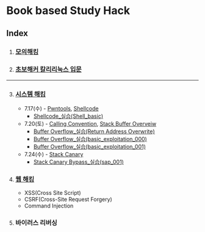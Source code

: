 # Book based Study Hack
## Index
1. ### [모의해킹](https://github.com/Dusker-H/Study_Hack/tree/main/%EB%AA%A8%EC%9D%98_%ED%95%B4%ED%82%B9%EC%9C%BC%EB%A1%9C_%EC%95%8C%EC%95%84%EB%B3%B4%EB%8A%94_%EB%A6%AC%EB%88%85%EC%8A%A4_%EC%84%9C%EB%B2%84_%ED%95%B4%ED%82%B9%EA%B3%BC%20%EB%B3%B4%EC%95%88)

2. ### [초보해커 칼리리눅스 입문](https://github.com/Dusker-H/Study_Hack/tree/main/%EC%B4%88%EB%B3%B4%ED%95%B4%EC%BB%A4_%EC%B9%BC%EB%A6%AC%EB%A6%AC%EB%88%85%EC%8A%A4_%EC%9E%85%EB%AC%B8)

----

3. ### [시스템 해킹](https://github.com/Dusker-H/Study_Hack/tree/main/System_Hack)

   - 7.17(수) - [Pwntools](https://github.com/Dusker-H/Study_Hack/tree/main/System_Hack/Pwntools/Pwntools.md), [Shellcode](https://github.com/Dusker-H/Study_Hack/blob/main/System_Hack/Shell_Code/Shell_Code.md)
     - [Shellcode_실습(Shell_basic)](https://github.com/Dusker-H/Study_Hack/blob/main/System_Hack/Shell_Code/shell_baisc/%5BDreamhack%5D%20shell_basic.md)
   - 7.20(토) - [Calling Convention](https://github.com/Dusker-H/Study_Hack/blob/main/System_Hack/Buffer_Overflow/Calling%20Convention.md), [Stack Buffer Overveiw](https://github.com/Dusker-H/Study_Hack/blob/main/System_Hack/Buffer_Overflow/Stack%20Buffer%20Overview.md)
     - [Buffer Overflow_실습(Return Address Overwrite)](https://github.com/Dusker-H/Study_Hack/blob/main/System_Hack/Buffer_Overflow/%5BDreamhack%5D%20Return%20Address%20Overwrite/%5BDreamhack%5D%20Return%20Address%20Overwrite.md)
     - [Buffer Overflow_실습(basic_exploitation_000)](https://github.com/Dusker-H/Study_Hack/blob/main/System_Hack/Buffer_Overflow/%5BDreamhack%5D%20basic_exploitation_000(SBO)/%5BDreamhack%5D%20basic_exploitation_000(SBO).md)
     - [Buffer Overflow_실습(basic_exploitation_001)](https://github.com/Dusker-H/Study_Hack/blob/main/System_Hack/Buffer_Overflow/%5BDreamhack%5D%20basic_exploitation_001(SBO)/%5BDreamhack%5D%20basic_exploitation_001(SBO).md)
   - 7.24(수) - [Stack Canary]()
     - [Stack Canary Bypass_실습(sap_001)]()

4. ### [웹 해킹](https://github.com/Dusker-H/Study_Hack/tree/main/Web_Hack)

   - XSS(Cross Site Script)
   - CSRF(Cross-Site Request Forgery)
   - Command Injection

5. ### 바이러스 리버싱
